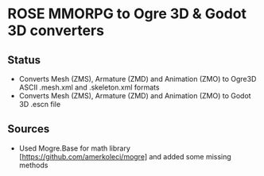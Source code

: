# ROSE MMORPG to Ogre 3D & Godot 3D converters

## Status
* Converts Mesh (ZMS), Armature (ZMD) and Animation (ZMO) to Ogre3D ASCII .mesh.xml and .skeleton.xml formats
* Converts Mesh (ZMS), Armature (ZMD) and Animation (ZMO) to Godot 3D .escn file

## Sources
* Used Mogre.Base for math library [https://github.com/amerkoleci/mogre] and added some missing methods
